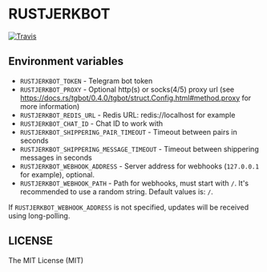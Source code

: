 # RUSTJERKBOT

[![Travis](https://img.shields.io/travis/jerk-rs/rustjerkbot.svg?style=flat-square)](https://travis-ci.org/jerk-rs/rustjerkbot)

## Environment variables

- `RUSTJERKBOT_TOKEN` - Telegram bot token
- `RUSTJERKBOT_PROXY` - Optional http(s) or socks(4/5) proxy url
                        (see https://docs.rs/tgbot/0.4.0/tgbot/struct.Config.html#method.proxy for more information)
- `RUSTJERKBOT_REDIS_URL` - Redis URL: redis://localhost for example
- `RUSTJERKBOT_CHAT_ID` - Chat ID to work with
- `RUSTJERKBOT_SHIPPERING_PAIR_TIMEOUT` - Timeout between pairs in seconds
- `RUSTJERKBOT_SHIPPERING_MESSAGE_TIMEOUT` - Timeout between shippering messages in seconds
- `RUSTJERKBOT_WEBHOOK_ADDRESS` - Server address for webhooks (`127.0.0.1` for example), optional.
- `RUSTJERKBOT_WEBHOOK_PATH` - Path for webhooks, must start with `/`. It's recommended to use a random string. Default values is: `/`.

If `RUSTJERKBOT_WEBHOOK_ADDRESS` is not specified, updates will be received using long-polling.

## LICENSE

The MIT License (MIT)
